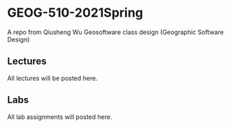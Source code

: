 # GEOG-510-2021Spring
A repo from Qiusheng Wu Geosoftware class design (Geographic Software Design)

## Lectures
All lectures will be posted here.
## Labs

All lab assignments will posted here.
